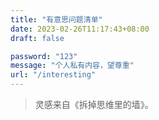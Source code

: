 ```yaml
---
title: "有意思问题清单"
date: 2023-02-26T11:17:43+08:00
draft: false

password: "123"
message: "个人私有内容，望尊重"
url: "/interesting"
---
```


> 灵感来自《拆掉思维里的墙》。
